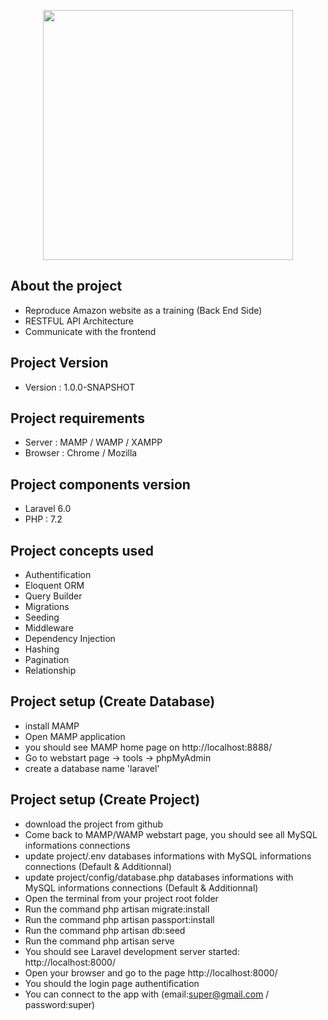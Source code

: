<p align="center"><img src="https://res.cloudinary.com/dtfbvvkyp/image/upload/v1566331377/laravel-logolockup-cmyk-red.svg" width="400"></p>

## About the project

- Reproduce Amazon website as a training (Back End Side)
- RESTFUL API Architecture
- Communicate with the frontend


## Project Version

- Version : 1.0.0-SNAPSHOT


## Project requirements

- Server : MAMP / WAMP / XAMPP
- Browser : Chrome / Mozilla

## Project components version

- Laravel 6.0
- PHP : 7.2

## Project concepts used
- Authentification
- Eloquent ORM
- Query Builder
- Migrations
- Seeding
- Middleware
- Dependency Injection
- Hashing
- Pagination
- Relationship

## Project setup (Create Database)

- install MAMP
- Open MAMP application
- you should see MAMP home page on http://localhost:8888/
- Go to webstart page -> tools -> phpMyAdmin
- create a database name 'laravel'

## Project setup (Create Project)

- download the project from github
- Come back to MAMP/WAMP webstart page, you should see all MySQL informations connections 
- update project/.env databases informations with MySQL informations connections  (Default & Additionnal)
- update project/config/database.php databases informations with MySQL informations connections (Default & Additionnal)
- Open the terminal from your project root folder
- Run the command php artisan migrate:install
- Run the command php artisan passport:install
- Run the command php artisan db:seed
- Run the command php artisan serve
- You should see Laravel development server started: http://localhost:8000/ 
- Open your browser and go to the page http://localhost:8000/ 
- You should the login page authentification
- You can connect to the app with (email:super@gmail.com / password:super)


